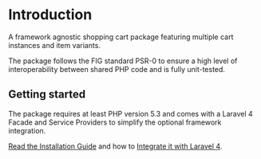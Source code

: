 # Introduction

A framework agnostic shopping cart package featuring multiple cart instances and item variants.

The package follows the FIG standard PSR-0 to ensure a high level of
interoperability between shared PHP code and is fully unit-tested.

## Getting started

The package requires at least PHP version 5.3 and comes with a Laravel 4 Facade
and Service Providers to simplify the optional framework integration.

[Read the Installation Guide]({url}/introduction/installation) and how to
[Integrate it with Laravel 4]({url}/introduction/laravel-4).

<!--
## Features

- Add an item to cart.
- Add multiple items to cart.
- Remove an item from cart.
- Remove multiple items from cart.
- Update an items quantity.
- Update a single item.
- Update multiple items.
- Return info of item in cart.
- Return info of all items in cart.
- Return subtotal.
- Return total tax.
- Return total # of items in cart.
- Return cart total.
- Return cart weight.
- Search for items in cart.
- Search for items in other cart instances.
- Empty the cart.
- Create a cart instance.
- Return the current cart instance name.
- Return all cart instances.
- Remove a cart instance.
-->
